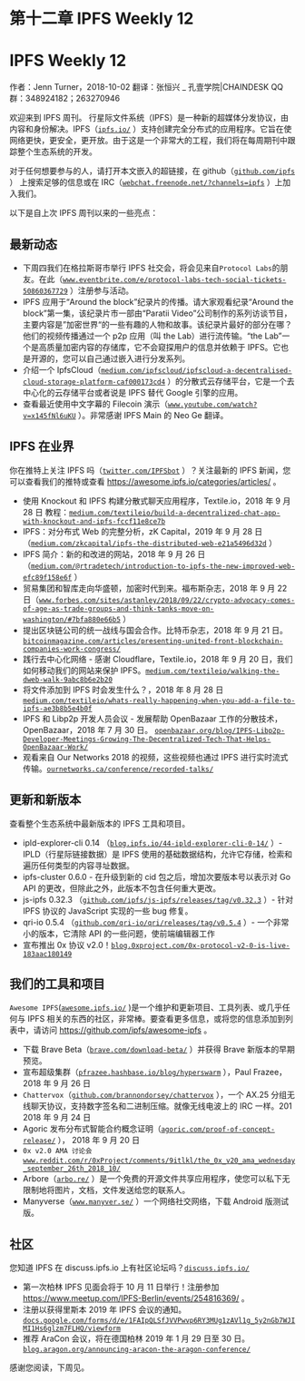 # 第十二章 IPFS Weekly 12

# IPFS Weekly 12

作者：Jenn Turner，2018-10-02 翻译：张恒兴 _ 孔壹学院|CHAINDESK QQ 群：348924182；263270946

欢迎来到 IPFS 周刊。 行星际文件系统（IPFS）是一种新的超媒体分发协议，由内容和身份解决。IPFS（[`ipfs.io/`](https://ipfs.io/) ）支持创建完全分布式的应用程序。它旨在使网络更快，更安全，更开放。由于这是一个非常大的工程，我们将在每周期刊中跟踪整个生态系统的开发。

对于任何想要参与的人，请打开本文嵌入的超链接，在 github（[`github.com/ipfs`](https://github.com/ipfs) ） 上搜索足够的信息或在 IRC（[`webchat.freenode.net/?channels=ipfs`](https://webchat.freenode.net/?channels=ipfs) ）上加入我们。

以下是自上次 IPFS 周刊以来的一些亮点：

## 最新动态

*   下周四我们在格拉斯哥市举行 IPFS 社交会，将会见来自`Protocol Labs`的朋友。在此（[`www.eventbrite.com/e/protocol-labs-tech-social-tickets-50860367729`](https://www.eventbrite.com/e/protocol-labs-tech-social-tickets-50860367729) ）注册参与活动。
*   IPFS 应用于“Around the block”纪录片的传播。请大家观看纪录“Around the block”第一集，该纪录片市一部由“Paratii Video”公司制作的系列访谈节目，主要内容是”加密世界“的一些有趣的人物和故事。该纪录片最好的部分在哪？他们的视频传播通过一个 p2p 应用（叫 the Lab）进行流传输。“the Lab”一个是高质量加密内容的存储库，它不会窥探用户的信息并依赖于 IPFS。它也是开源的，您可以自己通过嵌入进行分发系列。
*   介绍一个 IpfsCloud（[`medium.com/ipfscloud/ipfscloud-a-decentralised-cloud-storage-platform-caf000173cd4`](https://medium.com/ipfscloud/ipfscloud-a-decentralised-cloud-storage-platform-caf000173cd4) ）的分散式云存储平台，它是一个去中心化的云存储平台或者说是 IPFS 替代 Google 引擎的应用。
*   查看最近使用中文字幕的 Filecoin 演示（[`www.youtube.com/watch?v=x145fNl6uKU`](https://www.youtube.com/watch?v=x145fNl6uKU) ）。非常感谢 IPFS Main 的 Neo Ge 翻译。

## IPFS 在业界

你在推特上关注 IPFS 吗（[`twitter.com/IPFSbot`](https://twitter.com/IPFSbot) ）？关注最新的 IPFS 新闻，您可以查看我们的推特或查看 https://awesome.ipfs.io/categories/articles/ 。

*   使用 Knockout 和 IPFS 构建分散式聊天应用程序，Textile.io，2018 年 9 月 28 日 教程：[`medium.com/textileio/build-a-decentralized-chat-app-with-knockout-and-ipfs-fccf11e8ce7b`](https://medium.com/textileio/build-a-decentralized-chat-app-with-knockout-and-ipfs-fccf11e8ce7b)
*   IPFS：对分布式 Web 的完整分析，zK Capital，2019 年 9 月 28 日（[`medium.com/zkcapital/ipfs-the-distributed-web-e21a5496d32d`](https://medium.com/zkcapital/ipfs-the-distributed-web-e21a5496d32d) ）
*   IPFS 简介：新的和改进的网站，2018 年 9 月 26 日（[`medium.com/@rtradetech/introduction-to-ipfs-the-new-improved-web-efc89f158e6f`](https://medium.com/@rtradetech/introduction-to-ipfs-the-new-improved-web-efc89f158e6f) ）
*   贸易集团和智库走向华盛顿，加密时代到来。福布斯杂志，2018 年 9 月 22 日（[`www.forbes.com/sites/astanley/2018/09/22/crypto-advocacy-comes-of-age-as-trade-groups-and-think-tanks-move-on-washington/#7bfa880e66b5`](https://www.forbes.com/sites/astanley/2018/09/22/crypto-advocacy-comes-of-age-as-trade-groups-and-think-tanks-move-on-washington/#7bfa880e66b5) ）
*   提出区块链公司的统一战线与国会合作。比特币杂志，2018 年 9 月 21 日。 [`bitcoinmagazine.com/articles/presenting-united-front-blockchain-companies-work-congress/`](https://bitcoinmagazine.com/articles/presenting-united-front-blockchain-companies-work-congress/)
*   践行去中心化网络 - 感谢 Cloudflare，Textile.io，2018 年 9 月 20 日，我们如何移动我们的网站来保护 IPFS。[`medium.com/textileio/walking-the-dweb-walk-9abc8b6e2b20`](https://medium.com/textileio/walking-the-dweb-walk-9abc8b6e2b20)
*   将文件添加到 IPFS 时会发生什么？，2018 年 8 月 28 日 [`medium.com/textileio/whats-really-happening-when-you-add-a-file-to-ipfs-ae3b8b5e4b0f`](https://medium.com/textileio/whats-really-happening-when-you-add-a-file-to-ipfs-ae3b8b5e4b0f)
*   IPFS 和 Libp2p 开发人员会议 - 发展帮助 OpenBazaar 工作的分散技术，OpenBazaar，2018 年 7 月 30 日。 [`openbazaar.org/blog/IPFS-Libp2p-Developer-Meetings-Growing-The-Decentralized-Tech-That-Helps-OpenBazaar-Work/`](https://openbazaar.org/blog/IPFS-Libp2p-Developer-Meetings-Growing-The-Decentralized-Tech-That-Helps-OpenBazaar-Work/)
*   观看来自 Our Networks 2018 的视频，这些视频也通过 IPFS 进行实时流式传输。[`ournetworks.ca/conference/recorded-talks/`](https://ournetworks.ca/conference/recorded-talks/)

## 更新和新版本

查看整个生态系统中最新版本的 IPFS 工具和项目。

*   ipld-explorer-cli 0.14 （[`blog.ipfs.io/44-ipld-explorer-cli-0-14/`](https://blog.ipfs.io/44-ipld-explorer-cli-0-14/) ）- IPLD（行星际链接数据）是 IPFS 使用的基础数据结构，允许它存储，检索和遍历任何类型的内容寻址数据。
*   ipfs-cluster 0.6.0 - 在升级到新的 cid 包之后，增加次要版本号以表示对 Go API 的更改，但除此之外，此版本不包含任何重大更改。
*   js-ipfs 0.32.3 （[`github.com/ipfs/js-ipfs/releases/tag/v0.32.3`](https://github.com/ipfs/js-ipfs/releases/tag/v0.32.3) ）- 针对 IPFS 协议的 JavaScript 实现的一些 bug 修复。
*   qri-io 0.5.4 （[`github.com/qri-io/qri/releases/tag/v0.5.4`](https://github.com/qri-io/qri/releases/tag/v0.5.4) ）- 一个非常小的版本，它清除 API 的一些问题，使前端编辑器工作
*   宣布推出 0x 协议 v2.0！[`blog.0xproject.com/0x-protocol-v2-0-is-live-183aac180149`](https://blog.0xproject.com/0x-protocol-v2-0-is-live-183aac180149)

## 我们的工具和项目

`Awesome IPFS`([`awesome.ipfs.io/`](https://awesome.ipfs.io/) )是一个维护和更新项目、工具列表、或几乎任何与 IPFS 相关的东西的社区，非常棒。要查看更多信息，或将您的信息添加到列表中，请访问 https://github.com/ipfs/awesome-ipfs 。

*   下载 Brave Beta（[`brave.com/download-beta/`](https://brave.com/download-beta/) ）并获得 Brave 新版本的早期预览。
*   宣布超级集群（[`pfrazee.hashbase.io/blog/hyperswarm`](https://pfrazee.hashbase.io/blog/hyperswarm) ），Paul Frazee，2018 年 9 月 26 日
*   `Chattervox`（[`github.com/brannondorsey/chattervox`](https://github.com/brannondorsey/chattervox) ），一个 AX.25 分组无线聊天协议，支持数字签名和二进制压缩。就像无线电波上的 IRC 一样。201 2018 年 9 月 24 日
*   Agoric 发布分布式智能合约概念证明（[`agoric.com/proof-of-concept-release/`](https://agoric.com/proof-of-concept-release/) ）， 2018 年 9 月 20 日
*   `0x v2.0 AMA 讨论会`[`www.reddit.com/r/0xProject/comments/9itlkl/the_0x_v20_ama_wednesday_september_26th_2018_10/`](https://www.reddit.com/r/0xProject/comments/9itlkl/the_0x_v20_ama_wednesday_september_26th_2018_10/)
*   Arbore（[`arbo.re/`](https://arbo.re/) ）是一个免费的开源文件共享应用程序，使您可以私下无限制地将图片，文档，文件发送给您的联系人。
*   Manyverse（[`www.manyver.se/`](https://www.manyver.se/) ）一个网络社交网络，下载 Android 版测试版。

## 社区

您知道 IPFS 在 discuss.ipfs.io 上有社区论坛吗？[`discuss.ipfs.io/`](https://discuss.ipfs.io/)

*   第一次柏林 IPFS 见面会将于 10 月 11 日举行！注册参加 https://www.meetup.com/IPFS-Berlin/events/254816369/ 。
*   注册以获得里斯本 2019 年 IPFS 会议的通知。[`docs.google.com/forms/d/e/1FAIpQLSfJVVPwvp6RY3MUg1zAVl1g_5y2nGb7WJIMI1Hs6glzm7FLHQ/viewform`](https://docs.google.com/forms/d/e/1FAIpQLSfJVVPwvp6RY3MUg1zAVl1g_5y2nGb7WJIMI1Hs6glzm7FLHQ/viewform)
*   推荐 AraCon 会议，将在德国柏林 2019 年 1 月 29 日至 30 日。[`blog.aragon.org/announcing-aracon-the-aragon-conference/`](https://blog.aragon.org/announcing-aracon-the-aragon-conference/)

感谢您阅读，下周见。